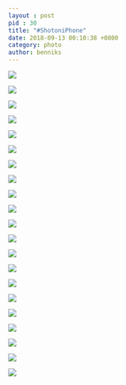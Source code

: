 ```yaml
---
layout : post
pid : 30
title: "#ShotoniPhone"
date: 2018-09-13 00:10:38 +0800
category: photo
author: benniks
---
```


![](https://ws4.sinaimg.cn/large/006tNbRwgy1fv7pnhqsoij31kw0w0b2g.jpg)

![](https://ws2.sinaimg.cn/large/006tNbRwgy1fv7pnge6lsj31kw0w04qq.jpg)

![](https://ws4.sinaimg.cn/large/006tNbRwgy1fv7pnfoyosj31kw0w0u0y.jpg)

![](https://ws3.sinaimg.cn/large/006tNbRwgy1fv7pnf7j5xj31kw0w0b2b.jpg)

![](https://ws3.sinaimg.cn/large/006tNbRwgy1fv7pnelt5dj31kw0w0qvb.jpg)

![](https://ws2.sinaimg.cn/large/006tNbRwgy1fv7pndr50hj31kw0w0npd.jpg)

![](https://ws4.sinaimg.cn/large/006tNbRwgy1fv7pndefdtj31kw0w0kjm.jpg)

![](https://ws1.sinaimg.cn/large/006tNbRwgy1fv7pnch6cfj31kw0w0hdt.jpg)

![](https://ws3.sinaimg.cn/large/006tNbRwgy1fv7pnbyhxpj31kw0w0kjp.jpg)

![](https://ws4.sinaimg.cn/large/006tNbRwgy1fv7pnb9d8kj31kw0w07wi.jpg)

![](https://ws1.sinaimg.cn/large/006tNbRwgy1fv7pnarwfcj31kw0w01l0.jpg)

![](https://ws1.sinaimg.cn/large/006tNbRwgy1fv7pn9vep9j31kw0w07wj.jpg)

![](https://ws4.sinaimg.cn/large/006tNbRwgy1fv7pn98kxfj31kw0w0kjm.jpg)

![](https://ws2.sinaimg.cn/large/006tNbRwgy1fv7pn8nnptj31kw0w0u11.jpg)

![](https://ws2.sinaimg.cn/large/006tNbRwgy1fv7pn7o5kfj31kw0vzqv5.jpg)

![](https://ws2.sinaimg.cn/large/006tNbRwgy1fv7pn755v5j31kw0wdb29.jpg)

![](https://ws1.sinaimg.cn/large/006tNbRwgy1fv7pn6su3fj31kw0w07wj.jpg)

![](https://ws4.sinaimg.cn/large/006tNbRwgy1fv7pn64p55j31kw0w01kx.jpg)

![](https://ws3.sinaimg.cn/large/006tNbRwgy1fv7pn5uguwj31kw0w0u10.jpg)

![](https://ws3.sinaimg.cn/large/006tNbRwgy1fv7pn4qgo9j31kw0w0x6s.jpg)

![](https://ws4.sinaimg.cn/large/006tNbRwgy1fv7pn3hdf7j31kw0w0hdx.jpg)